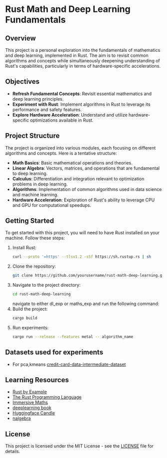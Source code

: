 # Rust Math and Deep Learning Fundamentals

## Overview
This project is a personal exploration into the fundamentals of mathematics and deep learning, implemented in Rust. The aim is to revisit common algorithms and concepts while simultaneously deepening understanding of Rust's capabilities, particularly in terms of hardware-specific accelerations.

## Objectives
- **Refresh Fundamental Concepts**: Revisit essential mathematics and deep learning principles.
- **Experiment with Rust**: Implement algorithms in Rust to leverage its performance and safety features.
- **Explore Hardware Acceleration**: Understand and utilize hardware-specific optimizations available in Rust.

## Project Structure
The project is organized into various modules, each focusing on different algorithms and concepts. Here is a tentative structure:

- **Math Basics**: Basic mathematical operations and theories.
- **Linear Algebra**: Vectors, matrices, and operations that are fundamental to deep learning.
- **Calculus**: Differentiation and integration relevant to optimization problems in deep learning.
- **Algorithms**: Implementation of common algorithms used in data science and machine learning.
- **Hardware Acceleration**: Exploration of Rust's ability to leverage CPU and GPU for computational speedups.

## Getting Started
To get started with this project, you will need to have Rust installed on your machine. Follow these steps:

1. Install Rust:
   ```bash
   curl --proto '=https' --tlsv1.2 -sSf https://sh.rustup.rs | sh
   ```
2. Clone the repository:
   ```bash
   git clone https://github.com/yourusername/rust-math-deep-learning.git
   ```
3. Navigate to the project directory:
   ```bash
   cd rust-math-deep-learning
   ```
   navigate to either dl_exp or maths_exp and run the following command:
4. Build the project:
   ```bash
   cargo build
   ```
5. Run experiments:
   ```bash
   cargo run --release --features metal -- algorithm_name
   ```

## Datasets used for experiments
- For pca,kmeans [credit-card-data-intermediate-dataset](https://www.kaggle.com/datasets/samira1992/credit-card-data-intermediate-dataset)


## Learning Resources
- [Rust by Example](https://doc.rust-lang.org/book/)
- [The Rust Programming Language](https://doc.rust-lang.org/stable/book/)
- [Immersive Maths](https://immersivemath.com/ila/ch01_introduction/ch01.html)
- [deeplearning book](https://www.deeplearningbook.org/)
- [Huggingface Candle](https://github.com/huggingface/candle)
- [nalgebra](https://nalgebra.org/)


## License
This project is licensed under the MIT License - see the [LICENSE](LICENSE) file for details.

